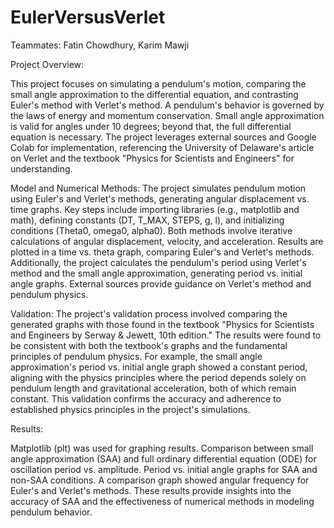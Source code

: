 # EulerVersusVerlet
Teammates: Fatin Chowdhury, Karim Mawji

Project Overview:

This project focuses on simulating a pendulum's motion, comparing the small angle approximation to the differential equation, and contrasting Euler's method with Verlet's method. A pendulum's behavior is governed by the laws of energy and momentum conservation. Small angle approximation is valid for angles under 10 degrees; beyond that, the full differential equation is necessary. The project leverages external sources and Google Colab for implementation, referencing the University of Delaware's article on Verlet and the textbook "Physics for Scientists and Engineers" for understanding.

Model and Numerical Methods:
The project simulates pendulum motion using Euler's and Verlet's methods, generating angular displacement vs. time graphs. Key steps include importing libraries (e.g., matplotlib and math), defining constants (DT, T_MAX, STEPS, g, l), and initializing conditions (Theta0, omega0, alpha0). Both methods involve iterative calculations of angular displacement, velocity, and acceleration. Results are plotted in a time vs. theta graph, comparing Euler's and Verlet's methods. Additionally, the project calculates the pendulum's period using Verlet's method and the small angle approximation, generating period vs. initial angle graphs. External sources provide guidance on Verlet's method and pendulum physics.

Validation:
The project's validation process involved comparing the generated graphs with those found in the textbook "Physics for Scientists and Engineers by Serway & Jewett, 10th edition." The results were found to be consistent with both the textbook's graphs and the fundamental principles of pendulum physics. For example, the small angle approximation's period vs. initial angle graph showed a constant period, aligning with the physics principles where the period depends solely on pendulum length and gravitational acceleration, both of which remain constant. This validation confirms the accuracy and adherence to established physics principles in the project's simulations.

Results:

Matplotlib (plt) was used for graphing results.
Comparison between small angle approximation (SAA) and full ordinary differential equation (ODE) for oscillation period vs. amplitude.
Period vs. initial angle graphs for SAA and non-SAA conditions.
A comparison graph showed angular frequency for Euler's and Verlet's methods.
These results provide insights into the accuracy of SAA and the effectiveness of numerical methods in modeling pendulum behavior.

